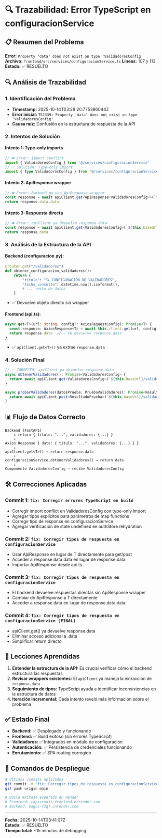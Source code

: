 # 🔍 Trazabilidad: Error TypeScript en configuracionService

## 📋 Resumen del Problema

**Error:** `Property 'data' does not exist on type 'ValidadoresConfig'`
**Archivo:** `frontend/src/services/configuracionService.ts`
**Líneas:** 107 y 113
**Estado:** ✅ RESUELTO

## 🔍 Análisis de Trazabilidad

### 1. **Identificación del Problema**
- **Timestamp:** 2025-10-14T03:28:20.775386044Z
- **Error inicial:** `TS2339: Property 'data' does not exist on type 'ValidadoresConfig'`
- **Causa raíz:** Confusión en la estructura de respuesta de la API

### 2. **Intentos de Solución**

#### **Intento 1: Type-only imports**
```typescript
// ❌ Error: Import conflict
import { ValidadoresConfig } from '@/services/configuracionService'
// ✅ Solución: Type-only import
import { type ValidadoresConfig } from '@/services/configuracionService'
```

#### **Intento 2: ApiResponse wrapper**
```typescript
// ❌ Error: Backend no usa ApiResponse wrapper
const response = await apiClient.get<ApiResponse<ValidadoresConfig>>(`${this.baseUrl}/validadores`)
return response.data.data
```

#### **Intento 3: Respuesta directa**
```typescript
// ❌ Error: apiClient ya devuelve response.data
const response = await apiClient.get<ValidadoresConfig>(`${this.baseUrl}/validadores`)
return response.data
```

### 3. **Análisis de la Estructura de la API**

#### **Backend (configuracion.py):**
```python
@router.get("/validadores")
def obtener_configuracion_validadores():
    return {
        "titulo": "🔍 CONFIGURACIÓN DE VALIDADORES",
        "fecha_consulta": datetime.now().isoformat(),
        # ... resto de datos
    }
```
- ✅ Devuelve objeto directo sin wrapper

#### **Frontend (api.ts):**
```typescript
async get<T>(url: string, config?: AxiosRequestConfig): Promise<T> {
  const response: AxiosResponse<T> = await this.client.get(url, config)
  return response.data  // ← YA devuelve response.data
}
```
- ✅ `apiClient.get<T>()` ya extrae `response.data`

### 4. **Solución Final**

```typescript
// ✅ CORRECTO: apiClient ya devuelve response.data
async obtenerValidadores(): Promise<ValidadoresConfig> {
  return await apiClient.get<ValidadoresConfig>(`${this.baseUrl}/validadores`)
}

async probarValidadores(datosPrueba: PruebaValidadores): Promise<ResultadoPrueba> {
  return await apiClient.post<ResultadoPrueba>(`${this.baseUrl}/validadores/probar`, datosPrueba)
}
```

## 📊 Flujo de Datos Correcto

```
Backend (FastAPI)
    ↓ return { titulo: "...", validadores: {...} }
    ↓
Axios Response { data: { titulo: "...", validadores: {...} } }
    ↓
apiClient.get<T>() → return response.data
    ↓
configuracionService.obtenerValidadores() → return data
    ↓
Componente ValidadoresConfig → recibe ValidadoresConfig
```

## 🛠️ Correcciones Aplicadas

### **Commit 1:** `fix: Corregir errores TypeScript en build`
- Corregir import conflict en ValidadoresConfig con type-only import
- Agregar tipos explícitos para parámetros de map functions
- Corregir tipo de response en configuracionService
- Agregar verificación de state undefined en authStore rehydration

### **Commit 2:** `fix: Corregir tipos de respuesta en configuracionService`
- Usar ApiResponse<T> en lugar de T directamente para get/post
- Acceder a response.data.data en lugar de response.data
- Importar ApiResponse desde api.ts

### **Commit 3:** `fix: Corregir tipos de respuesta en configuracionService`
- El backend devuelve respuestas directas sin ApiResponse wrapper
- Cambiar de ApiResponse<T> a T directamente
- Acceder a response.data en lugar de response.data.data

### **Commit 4:** `fix: Corregir tipos de respuesta en configuracionService (FINAL)`
- apiClient.get<T>() ya devuelve response.data
- Eliminar acceso adicional a .data
- Simplificar return directo

## 🎯 Lecciones Aprendidas

1. **Entender la estructura de la API:** Es crucial verificar cómo el backend estructura las respuestas
2. **Revisar wrappers existentes:** El `apiClient` ya maneja la extracción de `response.data`
3. **Seguimiento de tipos:** TypeScript ayuda a identificar inconsistencias en la estructura de datos
4. **Iteración incremental:** Cada intento reveló más información sobre el problema

## ✅ Estado Final

- **Backend:** ✅ Desplegado y funcionando
- **Frontend:** ✅ Build exitoso (sin errores TypeScript)
- **Validadores:** ✅ Integrados en módulo de configuración
- **Autenticación:** ✅ Persistencia de credenciales funcionando
- **Enrutamiento:** ✅ SPA routing corregido

## 📝 Comandos de Despliegue

```bash
# Últimos commits aplicados
git commit -m "fix: Corregir tipos de respuesta en configuracionService (FINAL)"
git push origin main

# Build exitoso esperado en Render
# Frontend: rapicredit-frontend.onrender.com
# Backend: pagos-f2qf.onrender.com
```

---
**Fecha:** 2025-10-14T03:41:07Z  
**Estado:** ✅ RESUELTO  
**Tiempo total:** ~15 minutos de debugging

